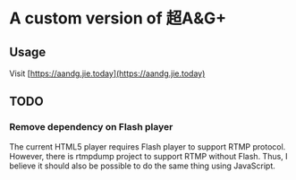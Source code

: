 # A custom version of 超A&G+

## Usage
Visit [https://aandg.jie.today](https://aandg.jie.today)
## TODO

### Remove dependency on Flash player
The current HTML5 player requires Flash player to support RTMP protocol. However, there is rtmpdump project to support RTMP without Flash. Thus, I believe it should also be possible to do the same thing using JavaScript.